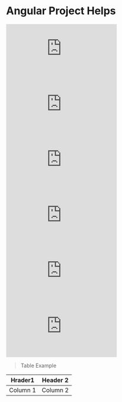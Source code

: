 # Angular Project Helps


![Dates](https://github.com/mizanurrhman/angularHelps/blob/main/OHelp/DateCalculation.md "Work With Dates")
![DropdownList](https://github.com/mizanurrhman/angularHelps/blob/main/OHelp/populateDropdown.md "Propulate Dropdown Data From DB")
![TernaryOperator](https://github.com/mizanurrhman/angularHelps/blob/main/OHelp/ternaryOperator.md "")
![AlertMessage](https://github.com/mizanurrhman/angularHelps/blob/main/OHelp/showAlertMessageFromDB.md "Showing Alert Message(Toaster) from DB")
![NgIfStyleFillDDL](https://github.com/mizanurrhman/angularHelps/blob/main/OHelp/backgroundFill.md "*ngStyle *ngIf, Dropdown eventChange & fill Background with text")
![Cannot Get!?](https://github.com/mizanurrhman/angularHelps/blob/main/OHelp/CannotGet.md "After Run Angular Project show can not get then follow this")
  




> Table Example 

|Hrader1|Header 2|
--------|--------|
|Column 1|Column 2|






